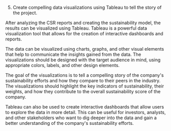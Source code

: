 5. Create compelling data visualizations using Tableau to tell the story of the project.

After analyzing the CSR reports and creating the sustainability model, the results can be visualized using Tableau. Tableau is a powerful data visualization tool that allows for the creation of interactive dashboards and reports. 

The data can be visualized using charts, graphs, and other visual elements that help to communicate the insights gained from the data. The visualizations should be designed with the target audience in mind, using appropriate colors, labels, and other design elements.

The goal of the visualizations is to tell a compelling story of the company's sustainability efforts and how they compare to their peers in the industry. The visualizations should highlight the key indicators of sustainability, their weights, and how they contribute to the overall sustainability score of the company.

Tableau can also be used to create interactive dashboards that allow users to explore the data in more detail. This can be useful for investors, analysts, and other stakeholders who want to dig deeper into the data and gain a better understanding of the company's sustainability efforts.
